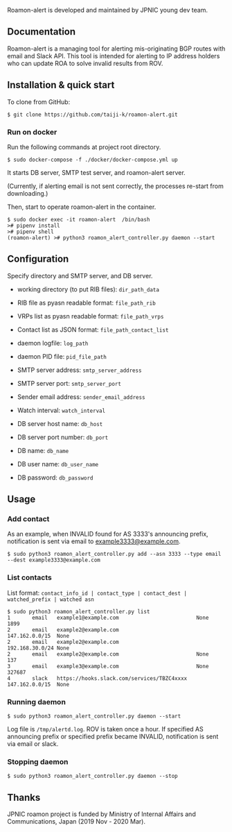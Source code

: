 Roamon-alert is developed and maintained by JPNIC young dev team.

## Documentation

Roamon-alert is a managing tool for alerting mis-originating BGP routes with email and Slack API. This tool is intended for alerting to IP address holders who can update ROA to solve invalid results from ROV.

## Installation & quick start

To clone from GitHub:
```shell
$ git clone https://github.com/taiji-k/roamon-alert.git
```

### Run on docker

Run the following commands at project root directory.

```
$ sudo docker-compose -f ./docker/docker-compose.yml up
```

It starts DB server, SMTP test server, and roamon-alert server.

(Currently, if alerting email is not sent correctly, the processes re-start from downloading.)

Then, start to operate roamon-alert in the container.
```
$ sudo docker exec -it roamon-alert  /bin/bash
># pipenv install
># pipenv shell
(roamon-alert) ># python3 roamon_alert_controller.py daemon --start
```

## Configuration

Specify directory and SMTP server, and DB server.

* working directory (to put RIB files): `dir_path_data`
* RIB file as pyasn readable format: `file_path_rib`
* VRPs list as pyasn readable format: `file_path_vrps`

* Contact list as JSON format: `file_path_contact_list`
* daemon logfile: `log_path`
* daemon PID file: `pid_file_path`
* SMTP server address: `smtp_server_address`
* SMTP server port: `smtp_server_port`
* Sender email address: `sender_email_address`
* Watch interval: `watch_interval`

* DB server host name: `db_host`
* DB server port number: `db_port`
* DB name: `db_name`
* DB user name: `db_user_name`
* DB password: `db_password`

## Usage

### Add contact

As an example, when INVALID found for AS 3333's announcing prefix, notification is sent via email to example3333@example.com.
```
$ sudo python3 roamon_alert_controller.py add --asn 3333 --type email --dest example3333@example.com
```

### List contacts
List format:
`contact_info_id | contact_type | contact_dest | watched_prefix | watched asn`

```
$ sudo python3 roamon_alert_controller.py list
1       email   example1@example.com                         None            1899    
2       email   example2@example.com                         147.162.0.0/15  None    
2       email   example2@example.com                         192.168.30.0/24 None         
2       email   example2@example.com                         None            137
3       email   example3@example.com                         None            327687  
4       slack   https://hooks.slack.com/services/TBZC4xxxx   147.162.0.0/15  None  
```

### Running daemon

```
$ sudo python3 roamon_alert_controller.py daemon --start 
```

Log file is `/tmp/alertd.log`.
ROV is taken once a hour.
If specified AS announcing prefix or specified prefix became INVALID, notification is sent via email or slack.

### Stopping daemon

```
$ sudo python3 roamon_alert_controller.py daemon --stop
```

## Thanks

JPNIC roamon project is funded by Ministry of Internal Affairs and Communications, Japan (2019 Nov - 2020 Mar).
